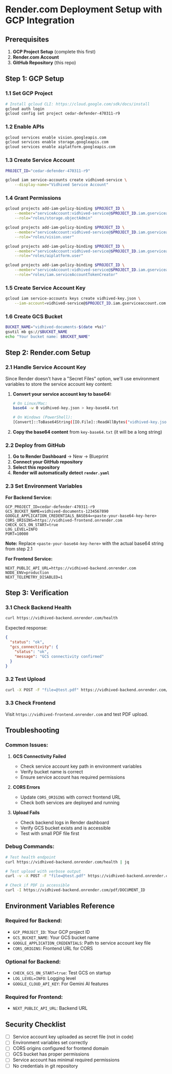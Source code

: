 # Render.com Deployment Setup with GCP Integration

## Prerequisites

1. **GCP Project Setup** (complete this first)
2. **Render.com Account**
3. **GitHub Repository** (this repo)

## Step 1: GCP Setup

### 1.1 Set GCP Project
```bash
# Install gcloud CLI: https://cloud.google.com/sdk/docs/install
gcloud auth login
gcloud config set project cedar-defender-470311-r9
```

### 1.2 Enable APIs
```bash
gcloud services enable vision.googleapis.com
gcloud services enable storage.googleapis.com
gcloud services enable aiplatform.googleapis.com
```

### 1.3 Create Service Account
```bash
PROJECT_ID="cedar-defender-470311-r9"

gcloud iam service-accounts create vidhived-service \
    --display-name="Vidhived Service Account"
```

### 1.4 Grant Permissions
```bash
gcloud projects add-iam-policy-binding $PROJECT_ID \
    --member="serviceAccount:vidhived-service@$PROJECT_ID.iam.gserviceaccount.com" \
    --role="roles/storage.objectAdmin"

gcloud projects add-iam-policy-binding $PROJECT_ID \
    --member="serviceAccount:vidhived-service@$PROJECT_ID.iam.gserviceaccount.com" \
    --role="roles/vision.user"

gcloud projects add-iam-policy-binding $PROJECT_ID \
    --member="serviceAccount:vidhived-service@$PROJECT_ID.iam.gserviceaccount.com" \
    --role="roles/aiplatform.user"

gcloud projects add-iam-policy-binding $PROJECT_ID \
    --member="serviceAccount:vidhived-service@$PROJECT_ID.iam.gserviceaccount.com" \
    --role="roles/iam.serviceAccountTokenCreator"
```

### 1.5 Create Service Account Key
```bash
gcloud iam service-accounts keys create vidhived-key.json \
    --iam-account=vidhived-service@$PROJECT_ID.iam.gserviceaccount.com
```

### 1.6 Create GCS Bucket
```bash
BUCKET_NAME="vidhived-documents-$(date +%s)"
gsutil mb gs://$BUCKET_NAME
echo "Your bucket name: $BUCKET_NAME"
```

## Step 2: Render.com Setup

### 2.1 Handle Service Account Key

Since Render doesn't have a "Secret Files" option, we'll use environment variables to store the service account key content:

1. **Convert your service account key to base64:**
   ```bash
   # On Linux/Mac:
   base64 -w 0 vidhived-key.json > key-base64.txt
   
   # On Windows (PowerShell):
   [Convert]::ToBase64String([IO.File]::ReadAllBytes("vidhived-key.json")) > key-base64.txt
   ```

2. **Copy the base64 content** from `key-base64.txt` (it will be a long string)

### 2.2 Deploy from GitHub

1. **Go to Render Dashboard** → New → Blueprint
2. **Connect your GitHub repository**
3. **Select this repository**
4. **Render will automatically detect `render.yaml`**

### 2.3 Set Environment Variables

**For Backend Service:**
```
GCP_PROJECT_ID=cedar-defender-470311-r9
GCS_BUCKET_NAME=vidhived-documents-1234567890
GOOGLE_APPLICATION_CREDENTIALS_BASE64=<paste-your-base64-key-here>
CORS_ORIGINS=https://vidhived-frontend.onrender.com
CHECK_GCS_ON_START=true
LOG_LEVEL=INFO
PORT=10000
```

**Note:** Replace `<paste-your-base64-key-here>` with the actual base64 string from step 2.1

**For Frontend Service:**
```
NEXT_PUBLIC_API_URL=https://vidhived-backend.onrender.com
NODE_ENV=production
NEXT_TELEMETRY_DISABLED=1
```

## Step 3: Verification

### 3.1 Check Backend Health
```bash
curl https://vidhived-backend.onrender.com/health
```

Expected response:
```json
{
  "status": "ok",
  "gcs_connectivity": {
    "status": "ok",
    "message": "GCS connectivity confirmed"
  }
}
```

### 3.2 Test Upload
```bash
curl -X POST -F "file=@test.pdf" https://vidhived-backend.onrender.com/upload
```

### 3.3 Check Frontend
Visit `https://vidhived-frontend.onrender.com` and test PDF upload.

## Troubleshooting

### Common Issues:

1. **GCS Connectivity Failed**
   - Check service account key path in environment variables
   - Verify bucket name is correct
   - Ensure service account has required permissions

2. **CORS Errors**
   - Update `CORS_ORIGINS` with correct frontend URL
   - Check both services are deployed and running

3. **Upload Fails**
   - Check backend logs in Render dashboard
   - Verify GCS bucket exists and is accessible
   - Test with small PDF file first

### Debug Commands:
```bash
# Test health endpoint
curl https://vidhived-backend.onrender.com/health | jq

# Test upload with verbose output
curl -v -X POST -F "file=@test.pdf" https://vidhived-backend.onrender.com/upload

# Check if PDF is accessible
curl -I https://vidhived-backend.onrender.com/pdf/DOCUMENT_ID
```

## Environment Variables Reference

### Required for Backend:
- `GCP_PROJECT_ID`: Your GCP project ID
- `GCS_BUCKET_NAME`: Your GCS bucket name
- `GOOGLE_APPLICATION_CREDENTIALS`: Path to service account key file
- `CORS_ORIGINS`: Frontend URL for CORS

### Optional for Backend:
- `CHECK_GCS_ON_START=true`: Test GCS on startup
- `LOG_LEVEL=INFO`: Logging level
- `GOOGLE_CLOUD_API_KEY`: For Gemini AI features

### Required for Frontend:
- `NEXT_PUBLIC_API_URL`: Backend URL

## Security Checklist

- [ ] Service account key uploaded as secret file (not in code)
- [ ] Environment variables set correctly
- [ ] CORS origins configured for frontend domain
- [ ] GCS bucket has proper permissions
- [ ] Service account has minimal required permissions
- [ ] No credentials in git repository